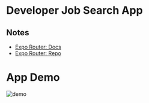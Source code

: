 # Developer Job Search App

## Notes

- [Expo Router: Docs](https://expo.github.io/router)
- [Expo Router: Repo](https://github.com/expo/router)

# App Demo

![demo](https://github.com/guddushah/Developer-Job-Search-App-ReactNative/assets/40028193/6fd4b6b7-8191-4096-9ff5-bc4d04173c1e)

